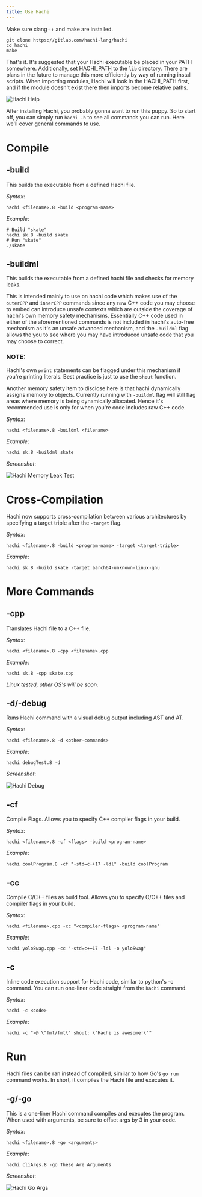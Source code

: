 ```yaml
---
title: Use Hachi
---
```


Make sure clang++ and make are installed.

```shell
git clone https://gitlab.com/hachi-lang/hachi
cd hachi
make
```

That's it. It's suggested that your Hachi executable be placed in your PATH somewhere. Additionally, set HACHI_PATH to the `lib` directory. There are plans in the future to manage this more efficiently by way of running install scripts. When importing modules, Hachi will look in the HACHI_PATH first, and if the module doesn't exist there then imports become relative paths.

![Hachi Help](/hachi-help-screen.png "Hachi Help Screen" )

After installing Hachi, you probably gonna want to run this puppy. So to start off, you can simply run `hachi -h` to see all commands you can run. Here we'll cover general commands to use.

# Compile

## -build
This builds the executable from a defined Hachi file.

*Syntax*:

```shell
hachi <filename>.8 -build <program-name>
```

*Example*:

```shell
# Build "skate"
hachi sk.8 -build skate
# Run "skate"
./skate
```

## -buildml
This builds the executable from a defined hachi file and checks for memory leaks.

This is intended mainly to use on hachi code which makes use of the `outerCPP` and `innerCPP` commands since any raw C++ code you may choose to embed can introduce unsafe contexts which are outside the coverage of hachi's own memory safety mechanisms. Essentially C++ code used in either of the aforementioned commands is not included in hachi's auto-free mechanism as it's an unsafe advanced mechanism, and the `-buildml` flag allows the you to see where you may have introduced unsafe code that you may choose to correct.

### NOTE:
Hachi's own `print` statements can be flagged under this mechanism if you're printing literals.  Best practice is just to use the `shout` function.

Another memory safety item to disclose here is that hachi dynamically assigns memory to objects. Currently running with `-buildml` flag will still flag areas where memory is being dynamically allocated. Hence it's recommended use is only for when you're code includes raw C++ code.

*Syntax*:

```shell
hachi <filename>.8 -buildml <filename>
```

*Example*:

```shell
hachi sk.8 -buildml skate
```

*Screenshot*:

![Hachi Memory Leak Test](/hachi_mem_leak.png "Hachi Debug" )

# Cross-Compilation

Hachi now supports cross-compilation between various architectures by specifying a target triple after the `-target` flag.

*Syntax*:

```shell
hachi <filename>.8 -build <program-name> -target <target-triple>
```

*Example*:

```shell
hachi sk.8 -build skate -target aarch64-unknown-linux-gnu
```

# More Commands

## -cpp
Translates Hachi file to a C++ file.

*Syntax*:

```shell
hachi <filename>.8 -cpp <filename>.cpp
```

*Example*:

```shell
hachi sk.8 -cpp skate.cpp
```

*Linux tested, other OS's will be soon.*

## -d/-debug
Runs Hachi command with a visual debug output including AST and AT.

*Syntax*:

```shell
hachi <filename>.8 -d <other-commands>
```

*Example*:

```shell
hachi debugTest.8 -d
```

*Screenshot*:

![Hachi Debug](/hachiDebugSample.png "Hachi Debug" )

## -cf
Compile Flags. Allows you to specify C++ compiler flags in your build.

*Syntax*:

```shell
hachi <filename>.8 -cf <flags> -build <program-name>
```

*Example*:

```shell
hachi coolProgram.8 -cf "-std=c++17 -ldl" -build coolProgram
```

## -cc
Compile C/C++ files as build tool. Allows you to specify C/C++ files and compiler flags in your build.

*Syntax*:

```shell
hachi <filename>.cpp -cc "<compiler-flags> <program-name"
```

*Example*:

```shell
hachi yoloSwag.cpp -cc "-std=c++17 -ldl -o yoloSwag"
```

## -c
Inline code execution support for Hachi code, similar to python's -c command. You can run one-liner code straight from the `hachi` command.

*Syntax*:

```shell
hachi -c <code>
```

*Example*:

```shell
hachi -c ">@ \"fmt/fmt\" shout: \"Hachi is awesome!\""
```

# Run
Hachi files can be ran instead of compiled, similar to how Go's `go run` command works. In short, it compiles the Hachi file and executes it.

## -g/-go
This is a one-liner Hachi command compiles and executes the program. When used with arguments, be sure to offset args by 3 in your code.

*Syntax*:

```shell
hachi <filename>.8 -go <arguments>
```

*Example*:

```shell
hachi cliArgs.8 -go These Are Arguments
```

*Screenshot*:

![Hachi Go Args](/hachi-go-args.png "Hachi Go with Args" )

